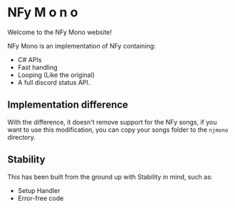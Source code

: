 # NFy M o n o

Welcome to the NFy Mono website!

NFy Mono is an implementation of NFy containing:

* C# APIs
* Fast handling
* Looping (Like the original)
* A full discord status API.

## Implementation difference

With the difference, it doesn't remove support for the NFy songs, if you want to use this modification, you can copy your songs folder to the `njmono` directory.

## Stability

This has been built from the ground up with Stability in mind, such as:

* Setup Handler
* Error-free code